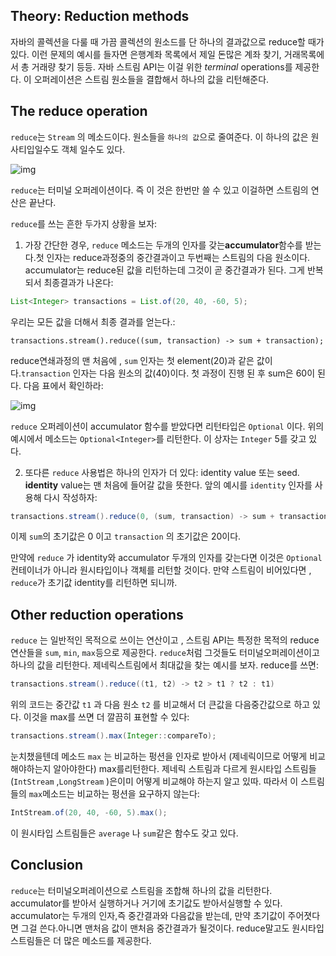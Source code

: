 ## Theory: Reduction methods

자바의 콜렉션을 다룰 때 가끔 콜렉션의 원소드를 단 하나의 결과값으로 reduce할 때가 있다. 이런 문제의 예시를 들자면 은행계좌 목록에서 제일 돈많은 계좌 찾기, 거래목록에서 총 거래량 찾기 등등. 자바 스트림 API는 이걸 위한  *terminal* operations를 제공한다. 이 오퍼레이션은 스트림 원소들을 결합해서 하나의 값을 리턴해준다.

## The reduce operation

`reduce`는 `Stream` 의 메소드이다. 원소들을 `하나의 값`으로 줄여준다. 이 하나의 값은 원사티입일수도 객체 일수도 있다.

![img](https://ucarecdn.com/4edd4d8a-3586-49d1-95bb-80ba7b1d039f/)



`reduce`는 터미널 오퍼레이션이다. 즉 이 것은 한번만 쓸 수 있고 이걸하면 스트림의 연산은 끝난다.

`reduce`를 쓰는 흔한 두가지 상황을 보자:

1) 가장 간단한 경우, `reduce` 메소드는 두개의 인자를 갖는**accumulator**함수를 받는다.첫 인자는 reduce과정중의 중간결과이고 두번째는 스트림의 다음 원소이다. accumulator는 reduce된 값을 리턴하는데 그것이 곧 중간결과가 된다. 그게 반복되서 최종결과가 나온다:

```java
List<Integer> transactions = List.of(20, 40, -60, 5);
```

우리는 모든 값을 더해서 최종 결과를 얻는다.:

```0java
transactions.stream().reduce((sum, transaction) -> sum + transaction);
```

reduce연쇄과정의 맨 처음에 ,  `sum` 인자는 첫 element(20)과 같은 값이다.`transaction` 인자는 다음 원소의 값(40)이다. 첫 과정이 진행 된 후 sum은 60이 된다. 다음 표에서 확인하라:

![img](https://ucarecdn.com/44148655-981d-4135-80fa-e4434b7db61a/)



`reduce` 오퍼레이션이 accumulator 함수를 받았다면 리턴타입은 `Optional` 이다. 위의 예시에서 메소드는 `Optional<Integer>`를 리턴한다. 이 상자는 `Integer` 5를 갖고 있다.

2) 또다른 `reduce` 사용법은 하나의 인자가 더 있다: identity value 또는 seed. **identity** value는 맨 처음에 들어갈 값을 뜻한다. 앞의 예시를  `identity` 인자를 사용해 다시 작성하자:

```java
transactions.stream().reduce(0, (sum, transaction) -> sum + transaction);
```

이제 `sum`의 초기값은 0 이고 `transaction` 의 초기값은 20이다.

만약에 `reduce` 가 identity와 accumulator 두개의 인자를 갖는다면 이것은 `Optional`컨테이너가 아니라 원시타입이나 객체를 리턴할 것이다. 만약 스트림이 비어있다면 , `reduce`가 초기값 identity를 리턴하면 되니까.

## Other reduction operations

`reduce` 는 일반적인 목적으로 쓰이는 연산이고 , 스트림 API는 특정한 목적의 reduce연산들을 `sum`, `min`, `max`등으로 제공한다. `reduce`처럼 그것들도 터미널오퍼레이션이고 하나의 값을 리턴한다. 제네릭스트림에서 최대값을 찾는 예시를 보자. reduce를 쓰면:

```java
transactions.stream().reduce((t1, t2) -> t2 > t1 ? t2 : t1)
```

위의 코드는 중간값 `t1` 과 다음 원소 `t2` 를 비교해서 더 큰값을 다음중간값으로 하고 있다. 이것을 max를 쓰면 더 깔끔히 표현할 수 있다:

```java
transactions.stream().max(Integer::compareTo);
```

눈치챘을텐데 메소드 `max` 는 비교하는 펑션을 인자로 받아서 (제네릭이므로 어떻게 비교해야하는지 알아야한다) max를리턴한다. 제네릭 스트림과 다르게 원시타입 스트림들(`IntStream` ,`LongStream` )은이미 어떻게 비교해야 하는지 알고 있따. 따라서 이 스트림들의 `max`메소드는 비교하는 펑션을 요구하지 않는다:

```java
IntStream.of(20, 40, -60, 5).max();
```

이 원시타입 스트림들은 `average` 나 `sum`같은 함수도 갖고 있다.



## Conclusion

`reduce`는 터미널오퍼레이션으로 스트림을 조합해 하나의 값을 리턴한다. accumulator를 받아서 실행하거나 거기에 초기값도 받아서실행할 수 있다. accumulator는 두개의 인자,즉 중간결과와 다음값을 받는데, 만약 초기값이 주어졋다면 그걸 쓴다.아니면 맨처음 값이 맨처음 중간결과가 될것이다. reduce말고도 원시타입 스트림들은 더 많은 메소드를 제공한다.